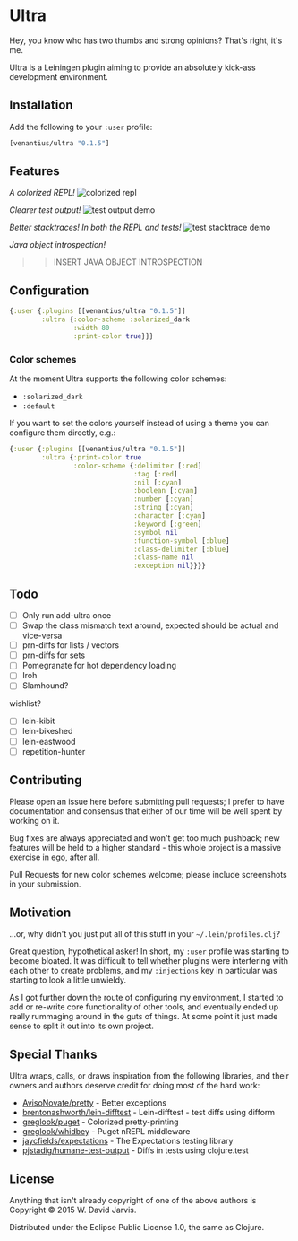 # Ultra

Hey, you know who has two thumbs and strong opinions? That's right, it's me.

Ultra is a Leiningen plugin aiming to provide an absolutely kick-ass development environment.

## Installation

Add the following to your `:user` profile:

```clojure
[venantius/ultra "0.1.5"]
```

## Features

*A colorized REPL!*
![colorized repl](https://venantius.github.io/ultra/images/colorized-repl.png)

*Clearer test output!*
![test output demo](https://venantius.github.io/ultra/images/test-output.png)

*Better stacktraces! In both the REPL and tests!*
![test stacktrace demo](https://venantius.github.io/ultra/images/colorized-test-stacktrace.png)

*Java object introspection!*
>> INSERT JAVA OBJECT INTROSPECTION

## Configuration

```clojure
{:user {:plugins [[venantius/ultra "0.1.5"]]
        :ultra {:color-scheme :solarized_dark
                :width 80
                :print-color true}}}
```

### Color schemes

At the moment Ultra supports the following color schemes:
 - `:solarized_dark`
 - `:default`

If you want to set the colors yourself instead of using a theme you can configure them directly, e.g.:

```clojure
{:user {:plugins [[venantius/ultra "0.1.5"]]
        :ultra {:print-color true
                :color-scheme {:delimiter [:red]
                               :tag [:red]
                               :nil [:cyan]
                               :boolean [:cyan]
                               :number [:cyan]
                               :string [:cyan]
                               :character [:cyan]
                               :keyword [:green]
                               :symbol nil
                               :function-symbol [:blue]
                               :class-delimiter [:blue]
                               :class-name nil
                               :exception nil}}}}
```

## Todo

- [ ] Only run add-ultra once
- [ ] Swap the class mismatch text around, expected should be actual and vice-versa
- [ ] prn-diffs for lists / vectors
- [ ] prn-diffs for sets
- [ ] Pomegranate for hot dependency loading
- [ ] Iroh
- [ ] Slamhound?

wishlist?
- [ ] lein-kibit
- [ ] lein-bikeshed
- [ ] lein-eastwood
- [ ] repetition-hunter

## Contributing

Please open an issue here before submitting pull requests; I prefer to have documentation and consensus that either of our time will be well spent by working on it. 

Bug fixes are always appreciated and won't get too much pushback; new features will be held to a higher standard - this whole project is a massive exercise in ego, after all.

Pull Requests for new color schemes welcome; please include screenshots in your submission.

## Motivation

...or, why didn't you just put all of this stuff in your `~/.lein/profiles.clj`?

Great question, hypothetical asker! In short, my `:user` profile was starting to 
become bloated. It was difficult to tell whether plugins were interfering with 
each other to create problems, and my `:injections` key in particular was 
starting to look a little unwieldy. 

As I got further down the route of configuring my environment, I started to add
or re-write core functionality of other tools, and eventually ended up really
rummaging around in the guts of things. At some point it just made sense to split
it out into its own project.

## Special Thanks

Ultra wraps, calls, or draws inspiration from the following libraries, and their owners and authors deserve credit for doing most of the hard work:

 - [AvisoNovate/pretty](https://github.com/AvisoNovate/pretty) - Better exceptions
 - [brentonashworth/lein-difftest](https://github.com/brentonashworth/lein-difftest) - Lein-difftest - test diffs using difform
 - [greglook/puget](https://github.com/greglook/puget) - Colorized pretty-printing
 - [greglook/whidbey](https://github.com/greglook/whidbey) - Puget nREPL middleware
 - [jaycfields/expectations](https://github.com/jaycfields/expectations) - The Expectations testing library
 - [pjstadig/humane-test-output](https://github.com/pjstadig/humane-test-output) - Diffs in tests using clojure.test

## License

Anything that isn't already copyright of one of the above authors is Copyright © 2015 W. David Jarvis.

Distributed under the Eclipse Public License 1.0, the same as Clojure.
